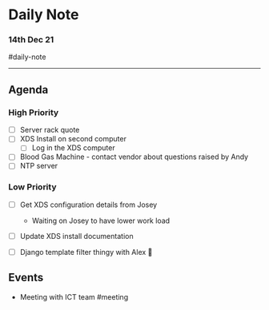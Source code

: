 # Daily Note
### 14th Dec 21 

#daily-note 

---

## Agenda
### High Priority
- [ ]   Server rack quote
- [ ]   XDS Install on second computer
	- [ ]   Log in the XDS computer
- [ ]   Blood Gas Machine - contact vendor about questions raised by Andy
- [ ]   NTP server

### Low Priority
- [ ]   Get XDS configuration details from Josey
	- Waiting on Josey to have lower work load
- [ ]   Update XDS install documentation
- [ ] Django template filter thingy with Alex 🙂


## Events
- Meeting with ICT team #meeting 